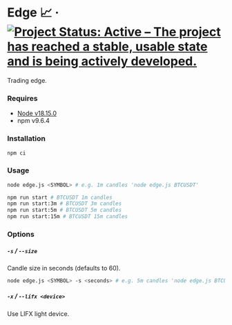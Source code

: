 # Edge 📈 &middot; [![Project Status: Active – The project has reached a stable, usable state and is being actively developed.](https://www.repostatus.org/badges/latest/active.svg)](https://www.repostatus.org/#active)

Trading edge.

### Requires

- [Node v18.15.0](https://nodejs.org/)
- npm v9.6.4

### Installation

```sh
npm ci
```

### Usage

```sh
node edge.js <SYMBOL> # e.g. 1m candles 'node edge.js BTCUSDT'
```

```sh
npm run start # BTCUSDT 1m candles
npm run start:3m # BTCUSDT 3m candles
npm run start:5m # BTCUSDT 5m candles
npm run start:15m # BTCUSDT 15m candles
```

### Options

##### `-s` / `--size`

Candle size in seconds (defaults to 60).

```sh
node edge.js <SYMBOL> -s <seconds> # e.g. 5m candles 'node edge.js BTCUSDT -s 300'
```

##### `-x` / `--lifx <device>`

Use LIFX light device.
